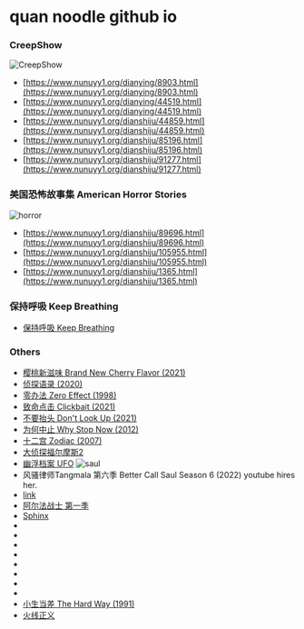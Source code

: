 
# quan noodle github io

### CreepShow

![CreepShow](https://pic.rmb.bdstatic.com/bjh/b590bd31b1fab367246f9e51c3636507.jpeg)

* [https://www.nunuyy1.org/dianying/8903.html](https://www.nunuyy1.org/dianying/8903.html)
* [https://www.nunuyy1.org/dianying/44519.html](https://www.nunuyy1.org/dianying/44519.html)
* [https://www.nunuyy1.org/dianshiju/44859.html](https://www.nunuyy1.org/dianshiju/44859.html)
* [https://www.nunuyy1.org/dianshiju/85196.html](https://www.nunuyy1.org/dianshiju/85196.html)
* [https://www.nunuyy1.org/dianshiju/91277.html](https://www.nunuyy1.org/dianshiju/91277.html)

### 美国恐怖故事集 American Horror Stories

![horror](https://pic.rmb.bdstatic.com/bjh/47b86c09b419d7199459a6d9f1c9a106.jpeg)

* [https://www.nunuyy1.org/dianshiju/89696.html](https://www.nunuyy1.org/dianshiju/89696.html)
* [https://www.nunuyy1.org/dianshiju/105955.html](https://www.nunuyy1.org/dianshiju/105955.html)
* [https://www.nunuyy1.org/dianshiju/1365.html](https://www.nunuyy1.org/dianshiju/1365.html)

### 保持呼吸 Keep Breathing

* [保持呼吸 Keep Breathing](https://www.nunuyy2.org/dianshiju/106554.html)


### Others

* [樱桃新滋味 Brand New Cherry Flavor (2021) ](https://www.nunuyy1.org/dianshiju/90422.html)
* [侦探语录 (2020)](https://www.nunuyy1.org/dianshiju/76687.html)
* [零办法 Zero Effect (1998)](https://www.nunuyy2.org/dianying/106335.html)
* [致命点击 Clickbait (2021)](https://www.nunuyy2.org/dianshiju/90555.html)
* [不要抬头 Don't Look Up (2021)](https://www.nunuyy2.org/dianying/94596.html)
* [为何中止 Why Stop Now (2012)](https://www.nunuyy2.org/dianying/95619.html)
* [十二宫 Zodiac (2007)](https://www.nunuyy2.org/dianying/11554.html)
* [大侦探福尔摩斯2](https://www.nunuyy2.org/dianying/7169.html)
* [幽浮档案 UFO](https://www.nunuyy2.org/dianying/74166.html)
![saul](https://pic.rmb.bdstatic.com/bjh/140f4a5f0c48fe6351ba072ce2c336ec.jpeg)
* 风骚律师Tangmala 第六季 Better Call Saul Season 6 (2022) youtube hires her.
* [link](https://www.nunuyy2.org/dianshiju/99671.html)
* [阿尔法战士 第一季](https://www.nunuyy2.org/dianshiju/16319.html)
* [Sphinx](https://www.nunuyy2.org/dianying/99075.html)
* []()
* []()
* []()
* []()
* []()
* []()
* []()
* []()
* [小生当差 The Hard Way (1991)](https://www.nunuyy2.org/dianying/13836.html)
* [火线正义](https://www.nunuyy2.org/dianying/107108.html)
